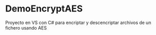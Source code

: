 # DemoEncryptAES
Proyecto en VS con C# para encriptar y descencriptar archivos de un fichero usando AES
